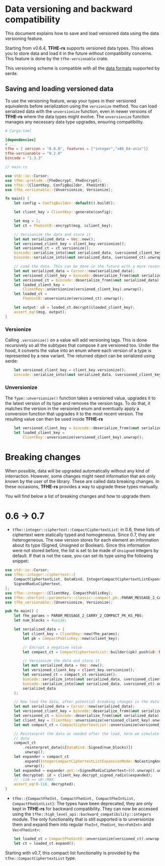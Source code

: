 # Data versioning and backward compatibility

This document explains how to save and load versioned data using the data versioning feature.

Starting from v0.6.4, **TFHE-rs** supports versioned data types. This allows you to store data and load it in the future without compatibility concerns. This feature is done by the `tfhe-versionable` crate.

This versioning scheme is compatible with all the [data formats](https://serde.rs/#data-formats) supported by serde.

## Saving and loading versioned data

To use the versioning feature, wrap your types in their versioned equivalents before serialization using the `versionize` method.
You can load serialized data with the `unversionize` function, even in newer versions of **TFHE-rs** where the data types might evolve. The `unversionize` function manages any necessary data type upgrades, ensuring compatibility.

```toml
# Cargo.toml

[dependencies]
# ...
tfhe = { version = "0.8.0", features = ["integer","x86_64-unix"]}
tfhe-versionable = "0.2.0"
bincode = "1.3.3"
```

```rust
// main.rs

use std::io::Cursor;
use tfhe::prelude::{FheDecrypt, FheEncrypt};
use tfhe::{ClientKey, ConfigBuilder, FheUint8};
use tfhe_versionable::{Unversionize, Versionize};

fn main() {
    let config = ConfigBuilder::default().build();

    let client_key = ClientKey::generate(config);

    let msg = 1;
    let ct = FheUint8::encrypt(msg, &client_key);

    // Versionize the data and store it
    let mut serialized_data = Vec::new();
    let versioned_client_key = client_key.versionize();
    let versioned_ct = ct.versionize();
    bincode::serialize_into(&mut serialized_data, &versioned_client_key).unwrap();
    bincode::serialize_into(&mut serialized_data, &versioned_ct).unwrap();

    // Load the data. This can be done in the future with a more recent version of tfhe-rs
    let mut serialized_data = Cursor::new(serialized_data);
    let versioned_client_key = bincode::deserialize_from(&mut serialized_data).unwrap();
    let versioned_ct = bincode::deserialize_from(&mut serialized_data).unwrap();
    let loaded_client_key =
        ClientKey::unversionize(versioned_client_key).unwrap();
    let loaded_ct =
        FheUint8::unversionize(versioned_ct).unwrap();

    let output: u8 = loaded_ct.decrypt(&loaded_client_key);
    assert_eq!(msg, output);
}
```

### Versionize

Calling `.versionize()` on a value will add versioning tags. This is done recursively so all the subtypes that compose it are versioned too. Under the hood, it converts the value into an enum where each version of a type is represented by a new variant. The returned object can be serialized using serde:

```Rust
    let versioned_client_key = client_key.versionize();
    bincode::serialize_into(&mut serialized_data, &versioned_client_key).unwrap();
```

### Unversionize

The `Type::unversionize()` function takes a versioned value, upgrades it to the latest version of its type and removes the version tags. To do that, it matches the version in the versioned enum and eventually apply a conversion function that upgrades it to the most recent version. The resulting value can then be used inside **TFHE-rs**

```Rust
    let versioned_client_key = bincode::deserialize_from(&mut serialized_data).unwrap();
    let loaded_client_key =
        ClientKey::unversionize(versioned_client_key).unwrap();
```

# Breaking changes

When possible, data will be upgraded automatically without any kind of interraction. However, some changes might need information that are only known by the user of the library. These are called data breaking changes. In these occasions, **TFHE-rs** provides a way to upgrade these types manually.

You will find below a list of breaking changes and how to upgrade them.

# 0.6 -> 0.7
- `tfhe::integer::ciphertext::CompactCiphertextList`:
  in 0.6, these lists of ciphertext were statically typed and homogeneous. Since 0.7, they are heterogeneous. The new version stores for each element an information about its type (Signed, Unsigned or Boolean). Since this information were not stored before, the list is set to be made of `Unsigned` integers by default. If that is not the case, you can set its type using the following snippet:

```rust
use std::io::Cursor;
use tfhe::integer::ciphertext::{
    CompactCiphertextList, DataKind, IntegerCompactCiphertextListExpansionMode,
    SignedRadixCiphertext,
};
use tfhe::integer::{ClientKey, CompactPublicKey};
use tfhe::shortint::parameters::classic::compact_pk::PARAM_MESSAGE_2_CARRY_2_COMPACT_PK_KS_PBS;
use tfhe_versionable::{Unversionize, Versionize};

pub fn main() {
    let fhe_params = PARAM_MESSAGE_2_CARRY_2_COMPACT_PK_KS_PBS;
    let num_blocks = 4usize;

    let serialized_data = {
        let client_key = ClientKey::new(fhe_params);
        let pk = CompactPublicKey::new(&client_key);

        // Encrypt a negative value
        let compact_ct = CompactCiphertextList::builder(&pk).push(u8::MAX).build();

        // Versionize the data and store it
        let mut serialized_data = Vec::new();
        let versioned_client_key = client_key.versionize();
        let versioned_ct = compact_ct.versionize();
        bincode::serialize_into(&mut serialized_data, &versioned_client_key).unwrap();
        bincode::serialize_into(&mut serialized_data, &versioned_ct).unwrap();
        serialized_data
    };

    // Now load the data, after potential breaking changes in the data format
    let mut serialized_data = Cursor::new(serialized_data);
    let versioned_client_key = bincode::deserialize_from(&mut serialized_data).unwrap();
    let versioned_ct = bincode::deserialize_from(&mut serialized_data).unwrap();
    let client_key = ClientKey::unversionize(versioned_client_key).unwrap();
    let mut compact_ct = CompactCiphertextList::unversionize(versioned_ct).unwrap();

    // Reinterpret the data as needed after the load, here we simulate the need to load Unsigned
    // data
    compact_ct
        .reinterpret_data(&[DataKind::Signed(num_blocks)])
        .unwrap();
    let expander = compact_ct
        .expand(IntegerCompactCiphertextListExpansionMode::NoCastingAndNoUnpacking)
        .unwrap();
    let expanded = expander.get::<SignedRadixCiphertext>(0).unwrap().unwrap();
    let decrypted: i8 = client_key.decrypt_signed_radix(&expanded);
    // -1i8 == u8::MAX
    assert_eq!(-1i8, decrypted);
}
```

- `tfhe::{CompactFheInt, CompactFheUint, CompactFheIntList, CompactFheUintList}`:
  The types have been deprecated, they are only kept in **TFHE-rs** for backward compatibility. They can now be accessed using the `tfhe::high_level_api::backward_compatibility::integers` module. The only functionality that is still supported is to unversionize them and expand them into regular `FheInt`, `FheUint`, `Vec<FehInt>` and `Vec<FheUint>`:

```Rust
    let loaded_ct = CompactFheUint8::unversionize(versioned_ct).unwrap();
    let ct = loaded_ct.expand();
```
  Starting with v0.7, this compact list functionality is provided by the `tfhe::CompactCiphertextList` type.
